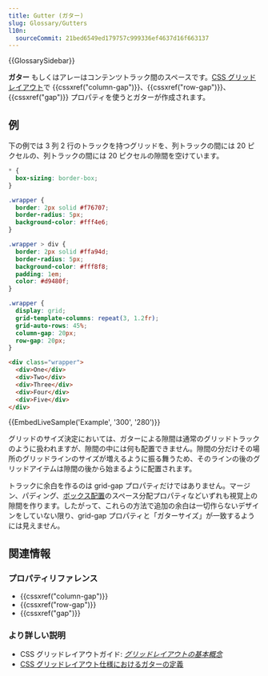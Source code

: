```yaml
---
title: Gutter (ガター)
slug: Glossary/Gutters
l10n:
  sourceCommit: 21bed6549ed179757c999336ef4637d16f663137
---
```


{{GlossarySidebar}}

**ガター** もしくはアレーはコンテンツトラック間のスペースです。[CSS グリッドレイアウト](/ja/docs/Web/CSS/CSS_Grid_Layout)で {{cssxref("column-gap")}}、{{cssxref("row-gap")}}、{{cssxref("gap")}} プロパティを使うとガターが作成されます。

## 例

下の例では 3 列 2 行のトラックを持つグリッドを、列トラックの間には 20 ピクセルの、列トラックの間には 20 ピクセルの隙間を空けています。

```css hidden
* {
  box-sizing: border-box;
}

.wrapper {
  border: 2px solid #f76707;
  border-radius: 5px;
  background-color: #fff4e6;
}

.wrapper > div {
  border: 2px solid #ffa94d;
  border-radius: 5px;
  background-color: #fff8f8;
  padding: 1em;
  color: #d9480f;
}
```

```css
.wrapper {
  display: grid;
  grid-template-columns: repeat(3, 1.2fr);
  grid-auto-rows: 45%;
  column-gap: 20px;
  row-gap: 20px;
}
```

```html
<div class="wrapper">
  <div>One</div>
  <div>Two</div>
  <div>Three</div>
  <div>Four</div>
  <div>Five</div>
</div>
```

{{EmbedLiveSample('Example', '300', '280')}}

グリッドのサイズ決定においては、ガターによる隙間は通常のグリッドトラックのように扱われますが、隙間の中には何も配置できません。隙間の分だけその場所のグリッドラインのサイズが増えるように振る舞うため、そのラインの後のグリッドアイテムは隙間の後から始まるように配置されます。

トラックに余白を作るのは grid-gap プロパティだけではありません。マージン、パディング、[ボックス配置](/ja/docs/Web/CSS/CSS_Grid_Layout/Box_Alignment_in_CSS_Grid_Layout)のスペース分配プロパティなどいずれも視覚上の隙間を作ります。したがって、これらの方法で追加の余白は一切作らないデザインをしていない限り、grid-gap プロパティと「ガターサイズ」が一致するようには見えません。

## 関連情報

### プロパティリファレンス

- {{cssxref("column-gap")}}
- {{cssxref("row-gap")}}
- {{cssxref("gap")}}

### より詳しい説明

- CSS グリッドレイアウトガイド: _[グリッドレイアウトの基本概念](/ja/docs/Web/CSS/CSS_Grid_Layout/Basic_Concepts_of_Grid_Layout)_
- [CSS グリッドレイアウト仕様におけるガターの定義](https://drafts.csswg.org/css-grid/#gutters)
